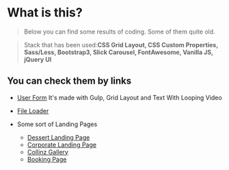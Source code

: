 #  What is this?

> Below you can find some results of coding. Some of them quite old.

> Stack that has been used:**CSS Grid Layout, CSS Custom Properties, Sass/Less, Bootstrap3, Slick Carousel, FontAwesome, Vanilla JS, jQuery UI**

## You can check them by links

-  [User Form](https://alsayannyi.github.io/templates/u-form/dist/index.html)
It's made with Gulp, Grid Layout and Text With Looping Video

- [File Loader](https://alsayannyi.github.io/templates/fileUploader/index.html) 

- Some sort of Landing Pages
    - [Dessert Landing Page](https://alsayannyi.github.io/templates/dessert/index.html) 
    - [Corporate Landing Page](https://alsayannyi.github.io/templates/corporateLanding/index.html) 
    - [Collinz Gallery](https://alsayannyi.github.io/templates/%D1%81ollinzGallery/index.html)
    - [Booking Page](https://alsayannyi.github.io/templates/booking/index.html)



